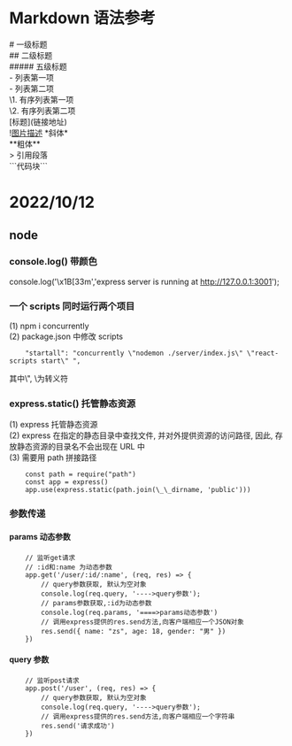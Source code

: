 # Markdown 语法参考

\# 一级标题  
\## 二级标题  
\##### 五级标题  
\- 列表第一项  
\- 列表第二项  
\1. 有序列表第一项  
\2. 有序列表第二项  
\[标题](链接地址)  
\![图片描述](图片链接地址) \*斜体\*  
\*\*粗体\*\*  
\> 引用段落  
\```代码块```  

# 2022/10/12

## node

### console.log() 带颜色

console.log('\x1B[33m','express server is running at http://127.0.0.1:3001');

### 一个 scripts 同时运行两个项目

(1) npm i concurrently  
(2) package.json 中修改 scripts  
```
    "startall": "concurrently \"nodemon ./server/index.js\" \"react-scripts start\" ",
```  
其中\\", \为转义符  

### express.static() 托管静态资源

(1) express 托管静态资源  
(2) express 在指定的静态目录中查找文件, 并对外提供资源的访问路径, 因此, 存放静态资源的目录名不会出现在 URL 中  
(3) 需要用 path 拼接路径  

```
    const path = require("path")
    const app = express()
    app.use(express.static(path.join(\_\_dirname, 'public')))
```

### 参数传递

#### params 动态参数

```
    // 监听get请求
    // :id和:name 为动态参数
    app.get('/user/:id/:name', (req, res) => {
        // query参数获取, 默认为空对象
        console.log(req.query, '---->query参数');
        // params参数获取,:id为动态参数
        console.log(req.params, '====>params动态参数')
        // 调用express提供的res.send方法,向客户端相应一个JSON对象
        res.send({ name: "zs", age: 18, gender: "男" })
    })
```

#### query 参数

```
    // 监听post请求
    app.post('/user', (req, res) => {
        // query参数获取, 默认为空对象
        console.log(req.query, '---->query参数');
        // 调用express提供的res.send方法,向客户端相应一个字符串
        res.send('请求成功')
    })
```
